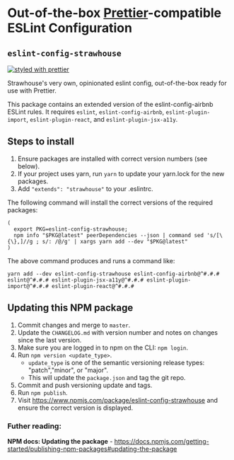 # Out-of-the-box [Prettier](https://github.com/prettier/prettier)-compatible ESLint Configuration
## `eslint-config-strawhouse`

[![styled with prettier](https://img.shields.io/badge/styled_with-prettier-ff69b4.svg)](https://github.com/prettier/prettier)

Strawhouse's very own, opinionated eslint config, out-of-the-box ready for use with Prettier.

This package contains an extended version of the eslint-config-airbnb ESLint rules. It requires `eslint`, `eslint-config-airbnb`, `eslint-plugin-import`, `eslint-plugin-react`, and `eslint-plugin-jsx-a11y`.

## Steps to install

1. Ensure packages are installed with correct version numbers (see below).
1. If your project uses yarn, run `yarn` to update your yarn.lock for the new packages.
1. Add `"extends": "strawhouse"` to your .eslintrc.

The following command will install the correct versions of the required packages:

```
(
  export PKG=eslint-config-strawhouse;
  npm info "$PKG@latest" peerDependencies --json | command sed 's/[\{\},]//g ; s/: /@/g' | xargs yarn add --dev "$PKG@latest"
)
```

The above command produces and runs a command like:

```
yarn add --dev eslint-config-strawhouse eslint-config-airbnb@^#.#.# eslint@^#.#.# eslint-plugin-jsx-a11y@^#.#.# eslint-plugin-import@^#.#.# eslint-plugin-react@^#.#.#
```

## Updating this NPM package

1. Commit changes and merge to `master`.
2. Update the `CHANGELOG.md` with version number and notes on changes since the last version.
3. Make sure you are logged in to npm on the CLI: `npm login`.
4. Run `npm version <update_type>`.
    - `update_type` is one of the semantic versioning release types: "patch","minor", or "major".
    - This will update the `package.json` and tag the git repo.
5. Commit and push versioning update and tags.
6. Run `npm publish`.
7. Visit https://www.npmjs.com/package/eslint-config-strawhouse and ensure the correct version is displayed.

### Futher reading:
**NPM docs: Updating the package** - https://docs.npmjs.com/getting-started/publishing-npm-packages#updating-the-package
